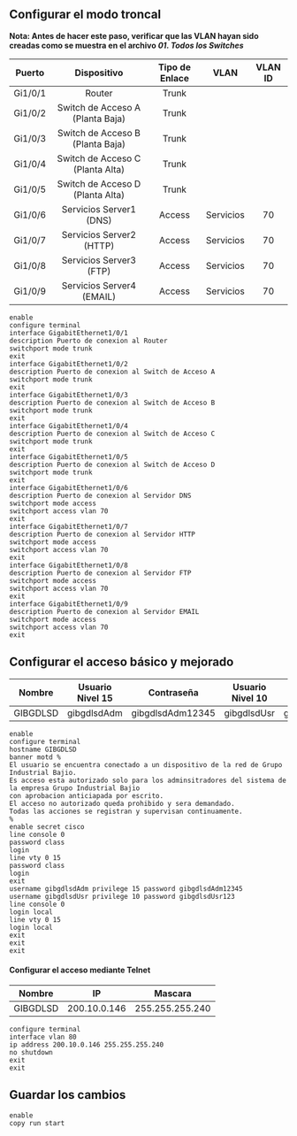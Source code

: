 ## Configurar el modo troncal

**Nota: Antes de hacer este paso, verificar que las VLAN hayan sido creadas como se muestra en el archivo *01. Todos los Switches***

| Puerto  |           Dispositivo            | Tipo de Enlace |   VLAN    | VLAN ID |
| :-----: | :------------------------------: | :------------: | :-------: | :-----: |
| Gi1/0/1 |              Router              |     Trunk      |           |         |
| Gi1/0/2 | Switch de Acceso A (Planta Baja) |     Trunk      |           |         |
| Gi1/0/3 | Switch de Acceso B (Planta Baja) |     Trunk      |           |         |
| Gi1/0/4 | Switch de Acceso C (Planta Alta) |     Trunk      |           |         |
| Gi1/0/5 | Switch de Acceso D (Planta Alta) |     Trunk      |           |         |
| Gi1/0/6 |     Servicios Server1 (DNS)      |     Access     | Servicios |   70    |
| Gi1/0/7 |     Servicios Server2 (HTTP)     |     Access     | Servicios |   70    |
| Gi1/0/8 |     Servicios Server3 (FTP)      |     Access     | Servicios |   70    |
| Gi1/0/9 |    Servicios Server4 (EMAIL)     |     Access     | Servicios |   70    |

```
enable
configure terminal
interface GigabitEthernet1/0/1
description Puerto de conexion al Router
switchport mode trunk
exit
interface GigabitEthernet1/0/2
description Puerto de conexion al Switch de Acceso A
switchport mode trunk
exit
interface GigabitEthernet1/0/3
description Puerto de conexion al Switch de Acceso B
switchport mode trunk
exit
interface GigabitEthernet1/0/4
description Puerto de conexion al Switch de Acceso C
switchport mode trunk
exit
interface GigabitEthernet1/0/5
description Puerto de conexion al Switch de Acceso D
switchport mode trunk
exit
interface GigabitEthernet1/0/6
description Puerto de conexion al Servidor DNS
switchport mode access
switchport access vlan 70
exit
interface GigabitEthernet1/0/7
description Puerto de conexion al Servidor HTTP
switchport mode access
switchport access vlan 70
exit
interface GigabitEthernet1/0/8
description Puerto de conexion al Servidor FTP
switchport mode access
switchport access vlan 70
exit
interface GigabitEthernet1/0/9
description Puerto de conexion al Servidor EMAIL
switchport mode access
switchport access vlan 70
exit
```
## Configurar el acceso básico y mejorado
|  Nombre  | Usuario Nivel 15 |    Contraseña    | Usuario Nivel 10 |   Contraseña   |
| :------: | :--------------: | :--------------: | :--------------: | :------------: |
| GIBGDLSD |   gibgdlsdAdm    | gibgdlsdAdm12345 |   gibgdlsdUsr    | gibgdlsdUsr123 |

```
enable
configure terminal
hostname GIBGDLSD
banner motd %
El usuario se encuentra conectado a un dispositivo de la red de Grupo Industrial Bajio.
Es acceso esta autorizado solo para los adminsitradores del sistema de la empresa Grupo Industrial Bajio
con aprobacion anticiapada por escrito.
El acceso no autorizado queda prohibido y sera demandado.
Todas las acciones se registran y supervisan continuamente.
%
enable secret cisco
line console 0
password class
login
line vty 0 15
password class
login
exit
username gibgdlsdAdm privilege 15 password gibgdlsdAdm12345
username gibgdlsdUsr privilege 10 password gibgdlsdUsr123
line console 0
login local
line vty 0 15
login local
exit
exit
exit
```
#### Configurar el acceso mediante Telnet
|  Nombre  |      IP      |     Mascara     |
| :------: | :----------: | :-------------: |
| GIBGDLSD | 200.10.0.146 | 255.255.255.240 |

```
configure terminal
interface vlan 80
ip address 200.10.0.146 255.255.255.240
no shutdown
exit
exit
```
## Guardar los cambios

```
enable
copy run start
```